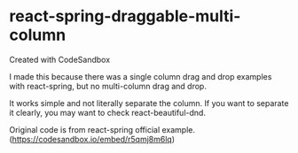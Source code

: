# react-spring-draggable-multi-column
Created with CodeSandbox

I made this because there was a single column drag and drop examples with react-spring,
but no multi-column drag and drop.

It works simple and not literally separate the column.
If you want to separate it clearly, you may want to check react-beautiful-dnd.

Original code is from react-spring official example. (https://codesandbox.io/embed/r5qmj8m6lq)
